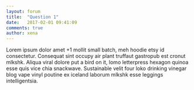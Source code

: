 ```yaml
---
layout: forum
title:  "Question 1"
date:   2017-02-01 09:41:09
comments: true
author: xena
---
```

Lorem ipsum dolor amet +1 mollit small batch, meh hoodie etsy id consectetur. Consequat sint occupy air plant truffaut gastropub est cronut mlkshk. Aliqua viral dolore put a bird on it, lomo letterpress hexagon quinoa esse quis vice chia snackwave. Sustainable velit four loko drinking vinegar blog vape vinyl poutine ex iceland laborum mlkshk esse leggings intelligentsia.

